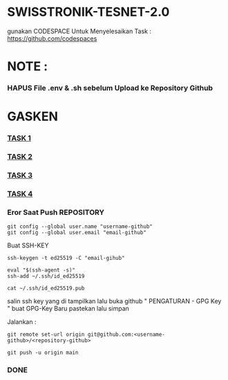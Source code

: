 # SWISSTRONIK-TESNET-2.0

gunakan CODESPACE Untuk Menyelesaikan Task : https://github.com/codespaces

# NOTE :

### HAPUS File .env & .sh sebelum Upload ke Repository Github

# GASKEN

### [TASK 1](https://github.com/Nanangwibow0/Tutor-swisstronik/blob/main/DEPLOY.md)
### [TASK 2](https://github.com/Nanangwibow0/Tutor-swisstronik/blob/main/MINT-100-ERC-20.md)
### [TASK 3](https://github.com/Nanangwibow0/Tutor-swisstronik/blob/main/MintERC721.md)
### [TASK 4](https://github.com/Nanangwibow0/Tutor-swisstronik/blob/main/PERC-20.md)

### Eror Saat Push REPOSITORY 

```
git config --global user.name "username-github"
git config --global user.email "email-github"
```

Buat SSH-KEY

```
ssh-keygen -t ed25519 -C "email-gihub"

```

```
eval "$(ssh-agent -s)"
ssh-add ~/.ssh/id_ed25519

```
```
cat ~/.ssh/id_ed25519.pub

```
salin ssh key yang di tampilkan lalu buka github " PENGATURAN - GPG Key " buat GPG-Key Baru pastekan lalu simpan

Jalankan :

```
git remote set-url origin git@github.com:<username-github>/<repository-github>
```
```
git push -u origin main
```
### DONE

